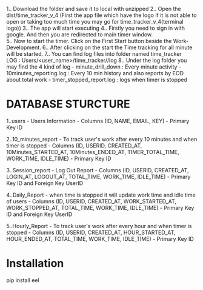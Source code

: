 1.. Download the folder and save it to local with unzipped
2.. Open the dist/time_tracker_v_4 (First the app file which have the logo if it is not able to open or taking too much time you may go for time_tracker_v_4(terminal logo))
3.. The app will start executing
4.. Firstly you need to sign in with google. And then you are redirected to main timer window.	
5.. Now to start the timer. Click on the First Start button beside the Work-Development.
6.. After clicking on the start the Time tracking for all minute will be started.
7.. You can find log files into folder named time_tracker  
	LOG : Users/<user_name>/time_tracker/<date>/log
8.. Under the log folder you may find the 4 kind of log 
	- minute_drill_down : Every minute activity
	- 10minutes_reporting.log : Every 10 min history and also reports by EOD about total work 
	- timer_stopped_report.log : logs when timer is stopped 


# DATABASE STURCTURE

1..users
	- Users Information
	- Columns (ID, NAME, EMAIL, KEY)
	- Primary Key ID

2..10_minutes_report
	- To track user's work after every 10 minutes and when timer is stopped
	- Columns (ID, USERID, CREATED_AT, 10Minutes_STARTED_AT, 10Minutes_ENDED_AT, TIMER_TOTAL_TIME, WORK_TIME, IDLE_TIME)
	- Primary Key ID

3..Session_report
	- Log Out Report
	- Columns (ID, USERID, CREATED_AT, LOGIN_AT, LOGOUT_AT, TOTAL_TIME, WORK_TIME, IDLE_TIME)
	- Primary Key ID and Foreign Key UserID

4..Daily_Report
	- when time is stopped it will update work time and idle time of users
	- Columns (ID, USERID, CREATED_AT, WORK_STARTED_AT, WORK_STOPPED_AT, TOTAL_TIME, WORK_TIME, IDLE_TIME)
	- Primary Key ID and Foreign Key UserID

5..Hourly_Report 
	- To track user's work after every hour and when timer is stopped
	- Columns (ID, USERID, CREATED_AT, HOUR_STARTED_AT, HOUR_ENDED_AT, TOTAL_TIME, WORK_TIME, IDLE_TIME)
	- Primary Key ID

# Installation

pip install eel